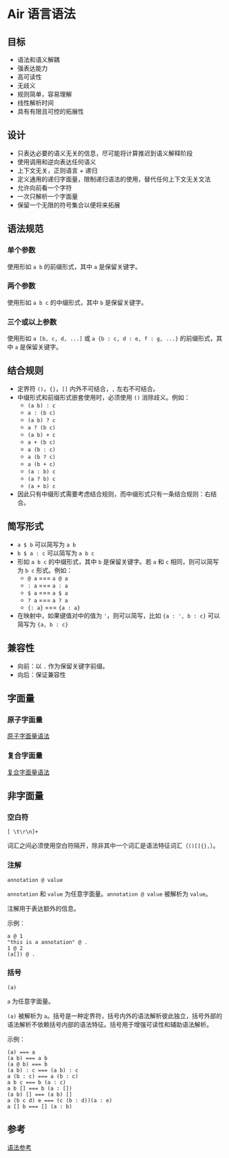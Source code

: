 # Air 语言语法

## 目标

- 语法和语义解耦
- 强表达能力
- 高可读性
- 无歧义
- 规则简单，容易理解
- 线性解析时间
- 具有有限且可控的拓展性

## 设计

- 只表达必要的语义无关的信息，尽可能将计算推迟到语义解释阶段
- 使用调用和逆向表达任何语义
- 上下文无关，正则语言 + 递归
- 定义通用的递归字面量，限制递归语法的使用，替代任何上下文无关文法
- 允许向前看一个字符
- 一次只解析一个字面量
- 保留一个无限的符号集合以便将来拓展

## 语法规范

### 单个参数

使用形如 `a b` 的前缀形式，其中 `a` 是保留关键字。

### 两个参数

使用形如 `a b c` 的中缀形式，其中 `b` 是保留关键字。

### 三个或以上参数

使用形如 `a [b, c, d, ...]` 或 `a {b : c, d : e, f : g, ...}` 的前缀形式，其中 `a` 是保留关键字。

## 结合规则

- 定界符 `()`，`{}`，`[]` 内外不可结合，`,` 左右不可结合。
- 中缀形式和前缀形式嵌套使用时，必须使用 `()` 消除歧义。例如：
  - `(a b) : c`
  - `a : (b c)`
  - `(a b) ? c`
  - `a ? (b c)`
  - `(a b) + c`
  - `a + (b c)`
  - `a (b : c)`
  - `a (b ? c)`
  - `a (b + c)`
  - `(a : b) c`
  - `(a ? b) c`
  - `(a + b) c`
- 因此只有中缀形式需要考虑结合规则，而中缀形式只有一条结合规则：右结合。

## 简写形式

- `a $ b` 可以简写为 `a b`
- `b $ a : c` 可以简写为 `a b c`
- 形如 `a b c` 的中缀形式，其中 `b` 是保留关键字。若 `a` 和 `c` 相同，则可以简写为 `b c` 形式。例如：
  - `@ a` === `a @ a`
  - `: a` === `a : a`
  - `$ a` === `a $ a`
  - `? a` === `a ? a`
  - `{: a}` === `{a : a}`
- 在映射中，如果键值对中的值为 `'`，则可以简写，比如 `{a : ', b : c}` 可以简写为 `{a, b : c}`

## 兼容性

- 向前：以 `.` 作为保留关键字前缀。
- 向后：保证兼容性

## 字面量

### 原子字面量

[原子字面量语法](./Air%20语言语法/原子字面量语法.md)

### 复合字面量

[复合字面量语法](./Air%20语言语法/复合字面量语法.md)

## 非字面量

### 空白符

`[ \t\r\n]+`

词汇之间必须使用空白符隔开，除非其中一个词汇是语法特征词汇（`()[]{},`）。

### 注解

`annotation @ value`

`annotation` 和 `value` 为任意字面量。`annotation @ value` 被解析为 `value`。

注解用于表达额外的信息。

示例：

```air
a @ 1
"this is a annotation" @ .
1 @ 2
(a[]) @ .
```

### 括号

`(a)`

‌`a‌` 为任意字面量。

`(a)` 被解析为 `a`。括号是一种定界符，括号内外的语法解析彼此独立，括号外部的语法解析不依赖括号内部的语法特征。括号用于增强可读性和辅助语法解析。

示例：

```air
(a) === a
(a b) === a b
(a @ b) === b
(a b) : c === (a b) : c
a (b : c) === a (b : c)
a b c === b (a : c)
a b [] === b (a : [])
(a b) [] === (a b) []
a (b c d) e === (c (b : d))(a : e)
a [] b === [] (a : b)
```

## 参考

[语法参考](./Air%20语言语法/语法参考.md)
